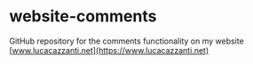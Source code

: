 # website-comments
GitHub repository for the comments functionality on my website [www.lucacazzanti.net](https://www.lucacazzanti.net)
